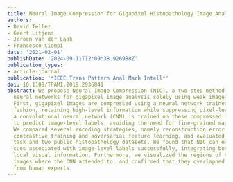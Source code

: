 ```yaml
---
title: Neural Image Compression for Gigapixel Histopathology Image Analysis.
authors:
- David Tellez
- Geert Litjens
- Jeroen van der Laak
- Francesco Ciompi
date: '2021-02-01'
publishDate: '2024-09-11T12:09:38.926988Z'
publication_types:
- article-journal
publication: '*IEEE Trans Pattern Anal Mach Intell*'
doi: 10.1109/TPAMI.2019.2936841
abstract: We propose Neural Image Compression (NIC), a two-step method to build convolutional
  neural networks for gigapixel image analysis solely using weak image-level labels.
  First, gigapixel images are compressed using a neural network trained in an unsupervised
  fashion, retaining high-level information while suppressing pixel-level noise. Second,
  a convolutional neural network (CNN) is trained on these compressed image representations
  to predict image-level labels, avoiding the need for fine-grained manual annotations.
  We compared several encoding strategies, namely reconstruction error minimization,
  contrastive training and adversarial feature learning, and evaluated NIC on a synthetic
  task and two public histopathology datasets. We found that NIC can exploit visual
  cues associated with image-level labels successfully, integrating both global and
  local visual information. Furthermore, we visualized the regions of the input gigapixel
  images where the CNN attended to, and confirmed that they overlapped with annotations
  from human experts.
---
```

